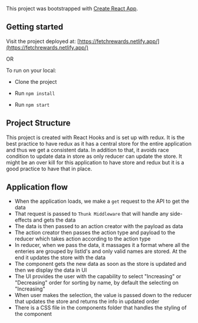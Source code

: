 This project was bootstrapped with [Create React App](https://github.com/facebook/create-react-app).

## Getting started
Visit the project deployed at: [https://fetchrewards.netlify.app/](https://fetchrewards.netlify.app/)

OR

To run on your local:

- Clone the project

- Run `npm install`

- Run `npm start`

## Project Structure
This project is created with React Hooks and is set up with redux. It is the best practice to have redux as it has a central store for the entire application and thus we get a consistent data. In addition to that, it avoids race condition to update data in store as only reducer can update the store. It might be an over kill for this application to have store and redux but it is a good practice to have that in place.

## Application flow
- When the application loads, we make a `get` request to the API to get the data
- That request is passed to `Thunk Middleware` that will handle any side-effects and gets the data
- The data is then passed to an action creator with the payload as data
- The action creator then passes the action type and payload to the reducer which takes action according to the action type
- In reducer, when we pass the data, it massages it a format where all the enteries are grouped by listId's and only valid names are stored. At the end it updates the store with the data
- The component gets the new data as soon as the store is updated and then we display the data in UI
- The UI provides the user with the capability to select "Increasing" or "Decreasing" order for sorting by name, by default the selecting on "Increasing"
- When user makes the selection, the value is passed down to the reducer that updates the store and returns the info in updated order
- There is a CSS file in the components folder that handles the styling of the component



